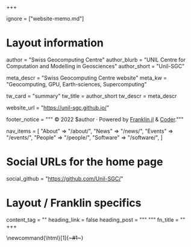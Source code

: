 +++

ignore = ["website-memo.md"]

# Layout information

author = "Swiss Geocomputing Centre"
author_blurb = "UNIL Centre for Computation and Modelling in Geosciences"
author_short = "Unil-SGC"

meta_descr = "Swiss Geocomputing Centre website"
meta_kw = "Geocomputing, GPU, Earth-sciences, Supercomputing"

tw_card = "summary"
tw_title = author_short
tw_descr = meta_descr

website_url = "https://unil-sgc.github.io/"

footer_notice = """
  © 2022 $author · Powered by
    <a href="https://franklin.jl">Franklin.jl</a> &
    <a href="https://github.com/luizdepra/hugo-coder/">Coder</a>."""

nav_items = [
  "About" => "/about/",
  "News" => "/news/",
  "Events" => "/events/",
  "People" => "/people/",
  "Software" => "/software/",
]

# Social URLs for the home page

social_github = "https://github.com/Unil-SGC/"

# Layout / Franklin specifics

content_tag = ""
heading_link = false
heading_post = """
  <a class="heading-link" href="#HEADING_ID">
    <i class="fa fa-link" aria-hidden="true"></i>
  </a>
  """
fn_title = ""
+++

\newcommand{\html}[1]{~~~#1~~~}
